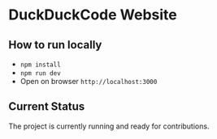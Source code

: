 # DuckDuckCode Website

## How to run locally

- `npm install`
- `npm run dev`
- Open on browser `http://localhost:3000`

## Current Status

The project is currently running and ready for contributions.